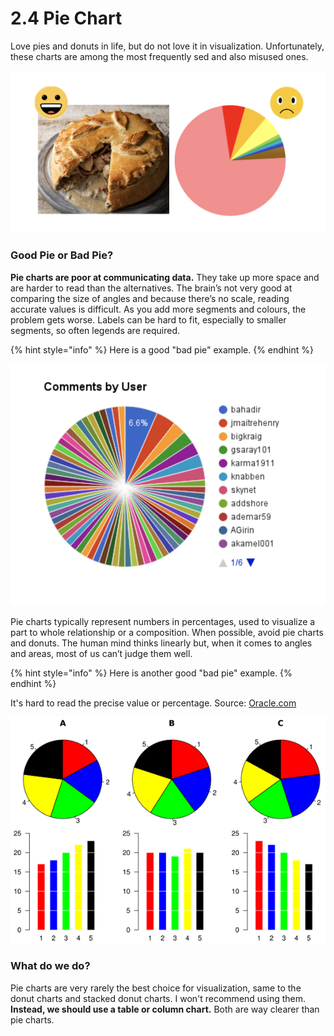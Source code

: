 # 2.4 Pie Chart

Love pies and donuts in life, but  do not love it  in visualization. Unfortunately, these charts are among the most frequently sed and also misused ones.

![](../../.gitbook/assets/screenshot-2020-07-02-at-22.12.49.png)

### Good Pie or Bad Pie?

**Pie charts are poor at communicating data.** They take up more space and are harder to read than the alternatives. The brain’s not very good at comparing the size of angles and because there’s no scale, reading accurate values is difficult. As you add more segments and colours, the problem gets worse. Labels can be hard to fit, especially to smaller segments, so often legends are required. 

{% hint style="info" %}
Here is a good "bad pie" example.
{% endhint %}

![Bad pie 1](../../.gitbook/assets/screenshot-2020-07-02-at-22.14.44.png)

Pie charts typically represent numbers in percentages, used to visualize a part to whole relationship or a composition. When possible, avoid pie charts and donuts. The human mind thinks linearly but, when it comes to angles and areas, most of us can’t judge them well.

{% hint style="info" %}
Here is another good "bad pie" example.
{% endhint %}

 It's hard to read the precise value or percentage. Source: [Oracle.com](https://blogs.oracle.com/experience/entry/pie_charts_just_dont_work_when_comparing_data_-_number_10_of_top_10_reasons_to_never_ever_use_a_pie)

![Bad Pie 2](../../.gitbook/assets/data_visualization_pie_chart_angles.png)

### What do we do?

Pie charts are very rarely the best choice for visualization,  same to the donut charts and stacked donut charts. I won't recommend using them. **Instead, we should use a table or column chart.** Both are way clearer than pie charts.

